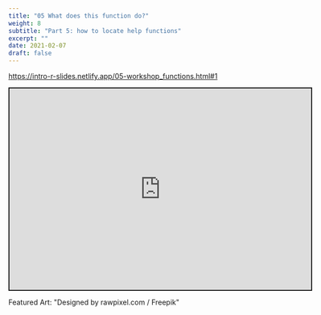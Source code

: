 ```yaml
---
title: "05 What does this function do?"
weight: 8
subtitle: "Part 5: how to locate help functions"
excerpt: ""
date: 2021-02-07
draft: false
---
```


https://intro-r-slides.netlify.app/05-workshop_functions.html#1

<iframe src="https://intro-r-slides.netlify.app/05-workshop_functions.html#1" width="600" height="400" style="border:2px solid currentColor;" loading="lazy" allowfullscreen></iframe> <script>fitvids('.shareagain', {players: 'iframe'});</script>

Featured Art: "Designed by rawpixel.com / Freepik"
